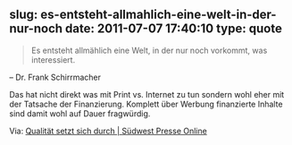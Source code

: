 slug: es-entsteht-allmahlich-eine-welt-in-der-nur-noch
date: 2011-07-07 17:40:10
type: quote
---

> Es entsteht allmählich eine Welt, in der nur noch vorkommt, was interessiert.

– Dr. Frank Schirrmacher

 Das hat nicht direkt was mit Print vs. Internet zu tun sondern wohl eher mit der Tatsache der Finanzierung. Komplett über Werbung finanzierte Inhalte sind damit wohl auf Dauer fragwürdig.

 Via: [Qualität setzt sich durch | Südwest Presse Online](http://www.swp.de/metzingen/lokales/metzingen/Qualitaet-setzt-sich-durch;art5660,1027878)
